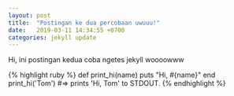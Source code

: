 ```yaml
---
layout: post
title:  "Postingan ke dua percobaan uwuuu!"
date:   2019-03-11 14:34:55 +0700
categories: jekyll update
---
```

Hi, ini postingan kedua coba ngetes jekyll woooowww

{% highlight ruby %}
def print_hi(name)
  puts "Hi, #{name}"
end
print_hi('Tom')
#=> prints 'Hi, Tom' to STDOUT.
{% endhighlight %}

